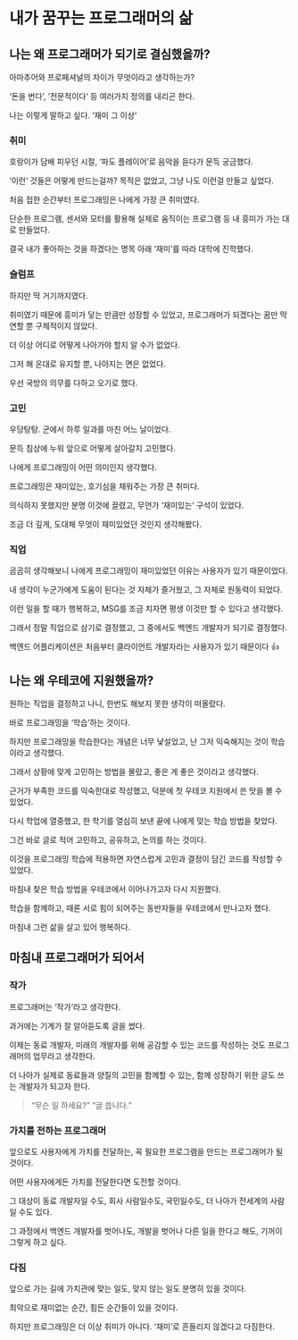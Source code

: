 # 내가 꿈꾸는 프로그래머의 삶

## 나는 왜 프로그래머가 되기로 결심했을까?

아마추어와 프로페셔널의 차이가 무엇이라고 생각하는가?

‘돈을 번다’, ’전문적이다‘ 등 여러가지 정의를 내리곤 한다.

나는 이렇게 말하고 싶다. ‘재미 그 이상‘

### 취미

호랑이가 담배 피우던 시절, ‘파도 플레이어’로 음악을 듣다가 문득 궁금했다. 

’이런‘ 것들은 어떻게 만드는걸까? 목적은 없었고, 그냥 나도 이런걸 만들고 싶었다.

처음 접한 순간부터 프로그래밍은 나에게 가장 큰 취미였다. 

단순한 프로그램, 센서와 모터를 활용해 실제로 움직이는 프로그램 등 내 흥미가 가는 대로 만들었다.

결국 내가 좋아하는 것을 하겠다는 명목 아래 ‘재미’를 따라 대학에 진학했다.

### 슬럼프

하지만 딱 거기까지였다.

취미였기 때문에 흥미가 닿는 만큼만 성장할 수 있었고, 프로그래머가 되겠다는 꿈만 막연할 뿐 구체적이지 않았다.

더 이상 어디로 어떻게 나아가야 할지 알 수가 없었다.

그저 해 온대로 유지할 뿐, 나아지는 면은 없었다.

우선 국방의 의무를 다하고 오기로 했다.

### 고민

우당탕탕. 군에서 하루 일과를 마친 어느 날이었다.

문득 침상에 누워 앞으로 어떻게 살아갈지 고민했다.

나에게 프로그래밍이 어떤 의미인지 생각했다.

프로그래밍은 재미있는, 호기심을 채워주는 가장 큰 취미다.

의식하지 못했지만 분명 이것에 끌렸고, 무언가 ‘재미있는’ 구석이 있었다.

조금 더 깊게, 도대체 무엇이 재미있었던 것인지 생각해봤다.

### 직업

곰곰히 생각해보니 나에게 프로그래밍이 재미있었던 이유는 사용자가 있기 때문이었다.

내 생각이 누군가에게 도움이 된다는 것 자체가 즐거웠고, 그 자체로 원동력이 되었다.

이런 일을 할 때가 행복하고, MSG를 조금 치자면 평생 이것만 할 수 있다고 생각했다.

그래서 정말 직업으로 삼기로 결정했고, 그 중에서도 백엔드 개발자가 되기로 결정했다.

백엔드 어플리케이션은 처음부터 클라이언트 개발자라는 사용자가 있기 때문이다 👍

## 나는 왜 우테코에 지원했을까?

원하는 직업을 결정하고 나니, 한번도 해보지 못한 생각이 떠올랐다.

바로 프로그래밍을 ‘학습’하는 것이다.

하지만 프로그래밍을 학습한다는 개념은 너무 낯설었고, 난 그저 익숙해지는 것이 학습이라고 생각했다.

그래서 상황에 맞게 고민하는 방법을 몰랐고, 좋은 게 좋은 것이라고 생각했다.

근거가 부족한 코드를 익숙한대로 작성했고, 덕분에 첫 우테코 지원에서 쓴 맛을 볼 수 있었다.

다시 학업에 열중했고, 한 학기를 열심히 보낸 끝에 나에게 맞는 학습 방법을 찾았다.

그건 바로 글로 적어 고민하고, 공유하고, 논의를 하는 것이다.

이것을 프로그래밍 학습에 적용하면 자연스럽게 고민과 결정이 담긴 코드를 작성할 수 있었다.

마침내 찾은 학습 방법을 우테코에서 이어나가고자 다시 지원했다.

학습을 함께하고, 때론 서로 힘이 되어주는 동반자들을 우테코에서 만나고자 했다.

마침내 그런 삶을 살고 있어 행복하다.

## 마침내 프로그래머가 되어서

### 작가

프로그래머는 ‘작가’라고 생각한다.

과거에는 기계가 잘 알아듣도록 글을 썼다.

이제는 동료 개발자, 미래의 개발자를 위해 공감할 수 있는 코드를 작성하는 것도 프로그래머의 업무라고 생각한다.

더 나아가 실제로 동료들과 양질의 고민을 함께할 수 있는, 함께 성장하기 위한 글도 쓰는 개발자가 되고자 한다.

> “무슨 일 하세요?”
“글 씁니다.”
> 

### 가치를 전하는 프로그래머

앞으로도 사용자에게 가치를 전달하는, 꼭 필요한 프로그램을 만드는 프로그래머가 될 것이다.

어떤 사용자에게든 가치를 전달한다면 도전할 것이다.

그 대상이 동료 개발자일 수도, 회사 사람일수도, 국민일수도, 더 나아가 전세계의 사람일 수도 있다.

그 과정에서 백엔드 개발자를 벗어나도, 개발을 벗어나 다른 일을 한다고 해도, 기꺼이 그렇게 하고 싶다.

### 다짐

앞으로 가는 길에 가치관에 맞는 일도, 맞지 않는 일도 분명히 있을 것이다.

최악으로 재미없는 순간, 힘든 순간들이 있을 것이다.

하지만 프로그래밍은 더 이상 취미가 아니다. ‘재미’로 흔들리지 않겠다고 다짐한다.
